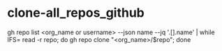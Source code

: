 # clone-all_repos_github

 gh repo list <org_name or username> --json name --jq '.[].name' | while IFS= read -r repo; do gh repo clone "<org_name>/$repo"; done
